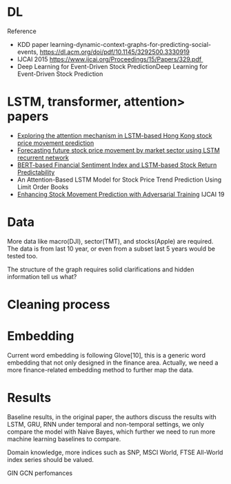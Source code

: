# DL
Reference
- KDD paper learning-dynamic-context-graphs-for-predicting-social-events, https://dl.acm.org/doi/pdf/10.1145/3292500.3330919 
- IJCAI 2015 https://www.ijcai.org/Proceedings/15/Papers/329.pdf 
- Deep Learning for Event-Driven Stock PredictionDeep Learning for Event-Driven Stock Prediction  
# LSTM, transformer, attention> papers            
- [Exploring the attention mechanism in LSTM-based Hong Kong stock price movement prediction](https://www.tandfonline.com/doi/abs/10.1080/14697688.2019.1622287)    
- [Forecasting future stock price movement by market sector using LSTM recurrent network](https://scholarworks.calstate.edu/concern/theses/xp68kg20b)    
- [BERT-based Financial Sentiment Index and LSTM-based Stock Return Predictability](https://arxiv.org/abs/1906.09024)   
- An Attention-Based LSTM Model for Stock Price Trend Prediction Using Limit Order Books        
- [Enhancing Stock Movement Prediction with Adversarial Training](https://www.ijcai.org/Proceedings/2019/0810.pdf)  IJCAI 19    

# Data 
More data like macro(DJI), sector(TMT), and stocks(Apple) are required. The data is from last 10 year, or even from a subset last 5 years would be tested too. 

The structure of the graph requires solid clarifications and hidden information tell us what?
# Cleaning process 

# Embedding
Current word embedding is following Glove[10], this is a generic word embedding that not only designed in the finance area. Actually, we need a more finance-related embedding method to further map the data.

# Results 
Baseline results, in the original paper, the authors discuss the results with LSTM, GRU, RNN under temporal and non-temporal settings, we only compare the model with Naive Bayes, which further we need to run more machine learning baselines to compare.

Domain knowledge, more indices such as SNP, MSCI World, FTSE All-World index series should be valued. 

GIN GCN perfomances 
    

